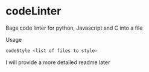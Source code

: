 # codeLinter
Bags code linter for python, Javascript and C into a file

Usage
```bash
codeStyle <list of files to style>
```

I will provide a more detailed readme later
